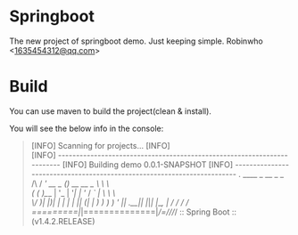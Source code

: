 # Springboot

The new project of springboot demo.  Just keeping simple.  Robinwho &lt;1635454312@qq.com>

# Build

You can use maven to build the project(clean & install).

You will see the below info in the console:
>[INFO] Scanning for projects...
>[INFO]                                                                         
>[INFO] ------------------------------------------------------------------------
>[INFO] Building demo 0.0.1-SNAPSHOT
>[INFO] ------------------------------------------------------------------------
>  .   ____          _            __ _ _
> /\\ / ___'_ __ _ _(_)_ __  __ _ \ \ \ \
>( ( )\___ | '_ | '_| | '_ \/ _` | \ \ \ \
> \\/  ___)| |_)| | | | | || (_| |  ) ) ) )
>  '  |____| .__|_| |_|_| |_\__, | / / / /
> =========|_|==============|___/=/_/_/_/
> :: Spring Boot ::        (v1.4.2.RELEASE)
